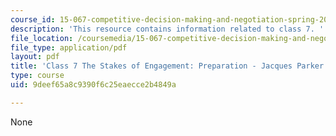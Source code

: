 ```yaml
---
course_id: 15-067-competitive-decision-making-and-negotiation-spring-2011
description: 'This resource contains information related to class 7. '
file_location: /coursemedia/15-067-competitive-decision-making-and-negotiation-spring-2011/9deef65a8c9390f6c25eaecce2b4849a_MIT15_067S11_Cl7_S_E_PR-JP.pdf
file_type: application/pdf
layout: pdf
title: 'Class 7 The Stakes of Engagement: Preparation - Jacques Parker'
type: course
uid: 9deef65a8c9390f6c25eaecce2b4849a

---
```

None